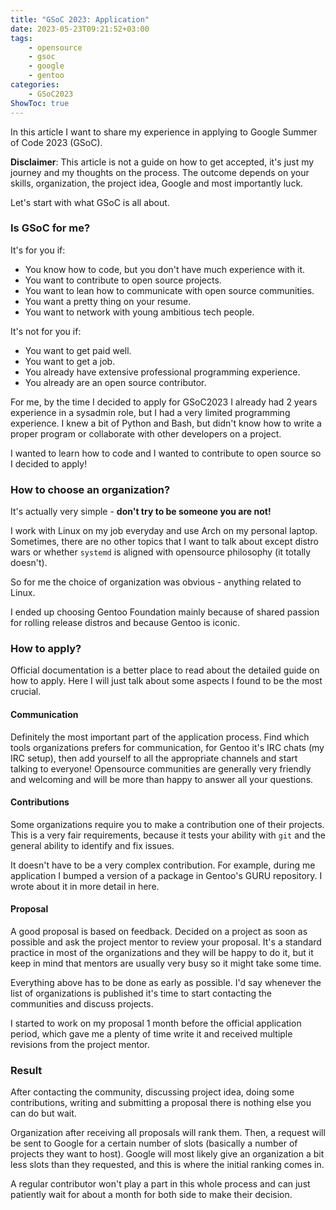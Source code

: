 ```yaml
---
title: "GSoC 2023: Application"
date: 2023-05-23T09:21:52+03:00
tags:
    - opensource
    - gsoc
    - google
    - gentoo
categories:
    - GSoC2023
ShowToc: true
---
```


In this article I want to share my experience in applying to 
Google Summer of Code 2023 (GSoC).  

**Disclaimer**: This article is not a guide on how to get accepted, 
it's just my journey and my thoughts on the process. The outcome 
depends on your skills, organization, the project idea, Google and 
most importantly luck.  

Let's start with what GSoC is all about.  


### Is GSoC for me?
It's for you if:
* You know how to code, but you don't have much experience with it.
* You want to contribute to open source projects.
* You want to lean how to communicate with open source communities.
* You want a pretty thing on your resume.
* You want to network with young ambitious tech people.

It's not for you if:
* You want to get paid well.
* You want to get a job.
* You already have extensive professional programming experience.
* You already are an open source contributor.

For me, by the time I decided to apply for GSoC2023 I already had 
2 years experience in a sysadmin role, but I had a very limited 
programming experience. I knew a bit of Python and Bash, but 
didn't know how to write a proper program or collaborate with other 
developers on a project.  

I wanted to learn how to code and I wanted to contribute to open source 
so I decided to apply!  


### How to choose an organization?
It's actually very simple - **don't try to be someone you are not!**  

I work with Linux on my job everyday and use Arch on my personal laptop. 
Sometimes, there are no other topics that I want to talk about except 
distro wars or whether `systemd` is aligned with opensource philosophy 
(it totally doesn't).  

So for me the choice of organization was obvious - anything related to Linux.  

I ended up choosing Gentoo Foundation mainly because of shared passion 
for rolling release distros and because Gentoo is iconic.  


### How to apply?
Official documentation is a better place to read about the detailed 
guide on how to apply. Here I will just talk about some aspects I 
found to be the most crucial.  

#### Communication
Definitely the most important part of the application process. Find 
which tools organizations prefers for communication, for Gentoo it's 
IRC chats (my IRC setup), 
then add yourself to all the appropriate channels and start talking 
to everyone! Opensource communities are generally very friendly and 
welcoming and will be more than happy to answer all your questions.  

#### Contributions
Some organizations require you to make a contribution one of their 
projects. This is a very fair requirements, because it tests your 
ability with `git` and the general ability to identify and fix issues.  

It doesn't have to be a very complex contribution. For example, during 
me application I bumped 
a version of a package in Gentoo's GURU repository. I wrote about it 
in more detail in here.

#### Proposal
A good proposal is based on feedback. Decided on a project as soon as 
possible and ask the project mentor to review your proposal. It's a 
standard practice in most of the organizations and they will be happy 
to do it, but it keep in mind that mentors are usually very busy so 
it might take some time.  

Everything above has to be done as early as possible. I'd say whenever 
the list of organizations is published it's time to start contacting 
the communities and discuss projects.  

I started to work on my proposal 1 month before the official application 
period, which gave me a plenty of time write it and received multiple 
revisions from the project mentor.  


### Result
After contacting the community, discussing project idea, doing some 
contributions, writing and submitting a proposal there is nothing 
else you can do but wait.  

Organization after receiving all proposals will rank them. Then, 
a request will be sent to Google for a certain number of slots 
(basically a number of projects they want to host). Google will 
most likely give an organization a bit less slots than they requested, 
and this is where the initial ranking comes in.  

A regular contributor won't play a part in this whole process and 
can just patiently wait for about a month for both side to make their 
decision.


